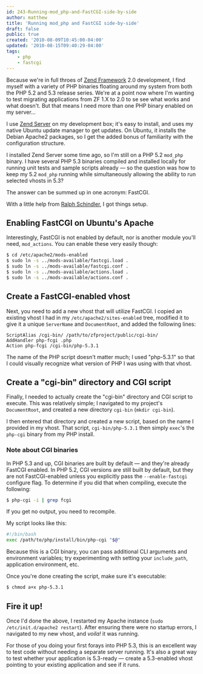 ```yaml
---
id: 243-Running-mod_php-and-FastCGI-side-by-side
author: matthew
title: 'Running mod_php and FastCGI side-by-side'
draft: false
public: true
created: '2010-08-09T10:45:00-04:00'
updated: '2010-08-15T09:40:29-04:00'
tags:
    - php
    - fastcgi
---
```

Because we're in full throes of [Zend Framework](http://framework.zend.com) 2.0
development, I find myself with a variety of PHP binaries floating around my
system from both the PHP 5.2 and 5.3 release series. We're at a point now where
I'm wanting to test migrating applications from ZF 1.X to 2.0 to se see what
works and what doesn't. But that means I need more than one PHP binary enabled
on my server…

I use [Zend Server](http://www.zend.com/products/server/) on my development box;
it's easy to install, and uses my native Ubuntu update manager to get updates.
On Ubuntu, it installs the Debian Apache2 packages, so I get the added bonus of
familiarity with the configuration structure.

I installed Zend Server some time ago, so I'm still on a PHP 5.2 `mod_php`
binary. I have several PHP 5.3 binaries compiled and installed locally for
running unit tests and sample scripts already — so the question was how to keep
my 5.2 `mod_php` running while simultaneously allowing the ability to run
selected vhosts in 5.3?

The answer can be summed up in one acronym: FastCGI.

<!--- EXTENDED -->

With a little help from [Ralph Schindler](http://ralphschindler.com), I got things setup.

Enabling FastCGI on Ubuntu's Apache
-----------------------------------

Interestingly, FastCGI is not enabled by default, nor is another module you'll
need, `mod_actions`. You can enable these very easily though:

```bash
$ cd /etc/apache2/mods-enabled
$ sudo ln -s ../mods-available/fastcgi.load .
$ sudo ln -s ../mods-available/fastcgi.conf .
$ sudo ln -s ../mods-available/actions.load .
$ sudo ln -s ../mods-available/actions.conf .
```

Create a FastCGI-enabled vhost
------------------------------

Next, you need to add a new vhost that will utilize FastCGI. I copied an
existing vhost I had in my `/etc/apache2/sites-enabled` tree, modified it to
give it a unique `ServerName` and `DocumentRoot`, and added the following lines:

```apacheconf
ScriptAlias /cgi-bin/ /path/to/zfproject/public/cgi-bin/
AddHandler php-fcgi .php
Action php-fcgi /cgi-bin/php-5.3.1
```

The name of the PHP script doesn't matter much; I used "php-5.3.1" so that I
could visually recognize what version of PHP I was using with that vhost.

Create a "cgi-bin" directory and CGI script
-------------------------------------------

Finally, I needed to actually create the "cgi-bin" directory and CGI script to
execute. This was relatively simple; I navigated to my project's `DocumentRoot`,
and created a new directory `cgi-bin` (`mkdir cgi-bin`).

I then entered that directory and created a new script, based on the name I
provided in my vhost. That script, `cgi-bin/php-5.3.1` then simply `exec`'s the
`php-cgi` binary from my PHP install.

### Note about CGI binaries

In PHP 5.3 and up, CGI binaries are built by default — and they're already
FastCGI enabled. In PHP 5.2, CGI versions are still built by default, but they
are not FastCGI-enabled unless you explicitly pass the `--enable-fastcgi`
configure flag. To determine if you did that when compiling, execute the
following:

```bash
$ php-cgi -i | grep fcgi
```

If you get no output, you need to recompile.

My script looks like this:

```bash
#!/bin/bash
exec /path/to/php/install/bin/php-cgi "$@"
```

Because this is a CGI binary, you can pass additional CLI arguments and
environment variables; try experimenting with setting your `include_path`,
application environment, etc.

Once you're done creating the script, make sure it's executable:

```bash
$ chmod a+x php-5.3.1
```

Fire it up!
-----------

Once I'd done the above, I restarted my Apache instance
(`sudo /etc/init.d/apache2 restart`). After ensuring there were no startup
errors, I navigated to my new vhost, and *voila!* it was running.

For those of you doing your first forays into PHP 5.3, this is an excellent way
to test code without needing a separate server running. It's also a great way to
test whether your application is 5.3-ready — create a 5.3-enabled vhost pointing
to your existing application and see if it runs.
